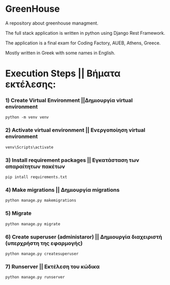 # GreenHouse
A repository about greenhouse managment.

The full stack application is written in python using Django Rest Framework.

The application is a final exam for Coding Factory, AUEB, Athens, Greece.

Mostly written in Greek with some names in English.

# Execution Steps || Βήματα εκτέλεσης:
### 1) Create Virtual Environment ||Δημιουργία virtual environment

`python -m venv venv`

### 2) Activate virtual environment || Ενεργοποίηση virtual environment

`venv\Scripts\activate`

### 3) Install requirement packages || Εγκατάσταση των απαραίτητων πακέτων

`pip intall requirements.txt`

### 4) Make migrations || Δημιουργία migrations

`python manage.py makemigrations`

### 5) Migrate

`python manage.py migrate`

### 6) Create superuser (administaror) || Δημιουργία διαχειριστή (υπερχρήστη της εφαρμογής)
`python manage.py createsuperuser`

### 7) Runserver || Εκτέλεση του κώδικα
`python manage.py runserver`
